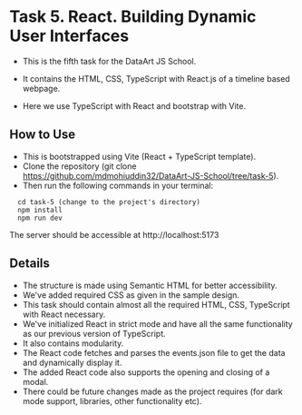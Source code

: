 # Task 5. React. Building Dynamic User Interfaces

- This is the fifth task for the DataArt JS School. 

- It contains the HTML, CSS, TypeScript with React.js of a timeline based webpage.

- Here we use TypeScript with React and bootstrap with Vite.

## How to Use

- This is bootstrapped using Vite (React + TypeScript template). 
- Clone the repository (git clone https://github.com/mdmohiuddin32/DataArt-JS-School/tree/task-5).
- Then run the following commands in your terminal:
```console
  cd task-5 (change to the project's directory)
  npm install
  npm run dev
```

The server should be accessible at http://localhost:5173

## Details

- The structure is made using Semantic HTML for better accessibility.
- We've added required CSS as given in the sample design.
- This task should contain almost all the required HTML, CSS, TypeScript with React necessary.
- We've initialized React in strict mode and have all the same functionality as our previous version of TypeScript.
- It also contains modularity.
- The React code fetches and parses the events.json file to get the data and dynamically display it.
- The added React code also supports the opening and closing of a modal.
- There could be future changes made as the project requires (for dark mode support, libraries, other functionality etc). 

